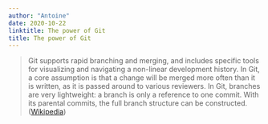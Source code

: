 ```yaml
---
author: "Antoine"
date: 2020-10-22
linktitle: The power of Git
title: The power of Git
---
```

> Git supports rapid branching and merging, and includes specific tools for visualizing and navigating a non-linear development history. In Git, a core assumption is that a change will be merged more often than it is written, as it is passed around to various reviewers. In Git, branches are very lightweight: a branch is only a reference to one commit. With its parental commits, the full branch structure can be constructed.  
> ([Wikipedia](https://en.wikipedia.org/wiki/Git))
